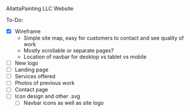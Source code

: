 AllattaPainting LLC Website

To-Do:
* [x] Wireframe
    * Simple site map, easy for customers to contact and see quality of work
    * Mostly scrollable or separate pages?
    * Location of navbar for desktop vs tablet vs mobile
* [ ] New logo
* [ ] Landing page
* [ ] Services offered
* [ ] Photos of previous work
* [ ] Contact page
* [ ] Icon design and other .svg
    * [ ] Navbar icons as well as site logo